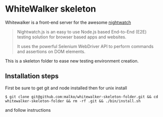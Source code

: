 # WhiteWalker skeleton

Whitewalker is a front-end server for the awesome [nightwatch](http://nightwatchjs.org/)

>Nightwatch.js is an easy to use Node.js based End-to-End (E2E) testing solution for browser based apps and websites.
>
>It uses the powerful Selenium WebDriver API to perform commands and assertions on DOM elements.

This is a skeleton folder to ease new testing environment creation.

## Installation steps
First be sure to get git and node installed
then for unix install
```
$ git clone git@github.com:malko/whitewalker-skeleton-folder.git && cd whitewalker-skeleton-folder && rm -rf .git && ./bin/install.sh
```
and follow instructions
